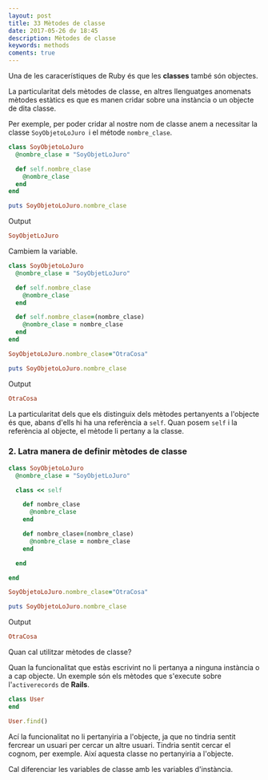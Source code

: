 ```yaml
---
layout: post
title: 33 Mètodes de classe
date: 2017-05-26 dv 18:45
description: Mètodes de classe
keywords: methods
coments: true
---
```


Una de les caracerístiques de Ruby és que les **classes** també són objectes.

La particularitat dels mètodes de classe, en altres llenguatges anomenats mètodes estàtics es que es manen cridar sobre una instància o un objecte de dita classe.

Per exemple, per poder cridar al nostre nom de classe anem a necessitar la classe `SoyObjetoLoJuro `i el métode `nombre_clase`.

```ruby
class SoyObjetoLoJuro
  @nombre_clase = "SoyObjetLoJuro"

  def self.nombre_clase
    @nombre_clase
  end
end

puts SoyObjetoLoJuro.nombre_clase
```

Output

```ruby
SoyObjetLoJuro
```
Cambiem la variable.

```ruby
class SoyObjetoLoJuro
  @nombre_clase = "SoyObjetLoJuro"

  def self.nombre_clase
    @nombre_clase
  end

  def self.nombre_clase=(nombre_clase)
    @nombre_clase = nombre_clase
  end
end

SoyObjetoLoJuro.nombre_clase="OtraCosa"

puts SoyObjetoLoJuro.nombre_clase
```
Output

```ruby
OtraCosa
```

La particularitat dels que els distinguix dels mètodes pertanyents a l'objecte és que, abans d'ells hi ha una referència a `self`. Quan posem `self` i la referència al objecte, el mètode li pertany a la classe.

### 2. Latra manera de definir mètodes de classe

```ruby
class SoyObjetoLoJuro
  @nombre_clase = "SoyObjetLoJuro"

  class << self

    def nombre_clase
      @nombre_clase
    end

    def nombre_clase=(nombre_clase)
      @nombre_clase = nombre_clase
    end

  end

end

SoyObjetoLoJuro.nombre_clase="OtraCosa"

puts SoyObjetoLoJuro.nombre_clase
```

Output

```ruby
OtraCosa
```

Quan cal utilitzar mètodes de classe?

Quan la funcionalitat que estàs escrivint no li pertanya a ninguna instància o a cap objecte. Un exemple són els mètodes que s'execute sobre l'`activerecords` de **Rails**.

```ruby
class User
end

User.find()
```

Ací la funcionalitat no li pertanyiria a l'objecte, ja que no tindria sentit fercrear un usuari per cercar un altre usuari. Tindria sentit cercar el cognom, per exemple. Així aquesta classe no pertanyiria a l'objecte.

Cal diferenciar les variables de classe amb les variables d'instància.


